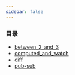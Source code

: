 ```yaml
---
sidebar: false
--- 
```


### 目录
- [between_2_and_3](./between_2_and_3/)
- [computed_and_watch](./computed_and_watch/)
- [diff](./diff/)
- [pub-sub](./pub-sub/)
